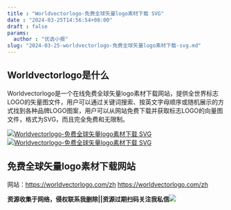```yaml
---
title : "Worldvectorlogo-免费全球矢量logo素材下载 SVG"
date : "2024-03-25T14:56:54+08:00"
draft : false
params:
  author : "优选小报"
slug: "2024-03-25-worldvectorlogo-免费全球矢量logo素材下载-svg.md"
---
```


## Worldvectorlogo是什么

Worldvectorlogo是一个在线免费全球矢量logo素材下载网站，提供全世界标志LOGO的矢量图文件，用户可以通过关键词搜索、按英文字母顺序或随机展示的方式找到各种品牌LOGO图案，用户可以从网站免费下载并获取标志LOGO的向量图文件，格式为SVG，而且完全免费和无限制。

[![Worldvectorlogo-免费全球矢量logo素材下载
SVG](//img7-1.zhekoulieshou.com/mmbiz_jpg/iaHBVewvSIbAjcr9g6TlCXSfiaDqkbzuEzSNslQ3FNHcuC7paozfbOmGB9LEYIEZ9TIjibicbuaj6f6MmhV78onoGg/0)](//img7-1.zhekoulieshou.com/mmbiz_jpg/iaHBVewvSIbAjcr9g6TlCXSfiaDqkbzuEzSNslQ3FNHcuC7paozfbOmGB9LEYIEZ9TIjibicbuaj6f6MmhV78onoGg/0)
[![Worldvectorlogo-免费全球矢量logo素材下载
SVG](//img7-1.zhekoulieshou.com/mmbiz_jpg/iaHBVewvSIbAjcr9g6TlCXSfiaDqkbzuEzFMee8nuuqnYRJO2MRr7be5M7iaZzf4x2uUaBVnOlsexkyYJLaQn6sdw/0)](//img7-1.zhekoulieshou.com/mmbiz_jpg/iaHBVewvSIbAjcr9g6TlCXSfiaDqkbzuEzFMee8nuuqnYRJO2MRr7be5M7iaZzf4x2uUaBVnOlsexkyYJLaQn6sdw/0)

## 免费全球矢量logo素材下载网站

网站：https://worldvectorlogo.com/zh https://worldvectorlogo.com/zh

**资源收集于网络，侵权联系我删除||资源过期扫码关注我私信**![](//img7-1.zhekoulieshou.com/mmbiz_jpg/iaHBVewvSIbAjcr9g6TlCXSfiaDqkbzuEzp207hVzPqT4YGQOAazQ1KNHCeACbia5Lzq4Ckwibe48iar1q7lgVP1o3w/640?wx_fmt=jpeg&from=appmsg)


